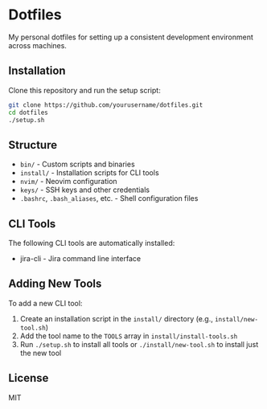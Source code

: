 # Dotfiles

My personal dotfiles for setting up a consistent development environment across machines.

## Installation

Clone this repository and run the setup script:

```bash
git clone https://github.com/yourusername/dotfiles.git
cd dotfiles
./setup.sh
```

## Structure

- `bin/` - Custom scripts and binaries
- `install/` - Installation scripts for CLI tools
- `nvim/` - Neovim configuration
- `keys/` - SSH keys and other credentials
- `.bashrc`, `.bash_aliases`, etc. - Shell configuration files

## CLI Tools

The following CLI tools are automatically installed:

- jira-cli - Jira command line interface

## Adding New Tools

To add a new CLI tool:

1. Create an installation script in the `install/` directory (e.g., `install/new-tool.sh`)
2. Add the tool name to the `TOOLS` array in `install/install-tools.sh`
3. Run `./setup.sh` to install all tools or `./install/new-tool.sh` to install just the new tool

## License

MIT
